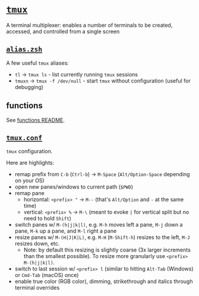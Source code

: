 # [`tmux`](https://github.com/tmux/tmux)

A terminal multiplexer: enables a number of terminals to be created, accessed, and controlled from a single screen

## [`alias.zsh`](./alias.zsh)

A few useful `tmux` aliases:

- `tl` -> `tmux ls` - list currently running `tmux` sessions
- `tmuxn` -> `tmux -f /dev/null` - start `tmux` without configuration (useful for debugging)

## functions

See [functions README](./functions/README.md).

## [`tmux.conf`](./tmux.conf)

`tmux` configuration.

Here are highlights:

- remap prefix from `C-b` (`Ctrl-b`) -> `M-Space` (`Alt/Option-Space` depending on your OS)
- open new panes/windows to current path (`$PWD`)
- remap pane
  - horizontal: `<prefix> "` -> `M--` (that's `Alt/Option` and `-` at the same time)
  - vertical: `<prefix> %` -> `M-\` (meant to evoke `|` for vertical split but no need to hold `Shift`)
- switch panes w/ `M-(h|j|k|l)`, e.g. `M-h` moves left a pane, `M-j` down a pane, `M-k` up a pane, and `M-l` right a pane
- resize panes w/ `M-(H|J|K|L)`, e.g. `M-H` (`M-Shift-h`) resizes to the left, `M-J` resizes down, etc.
  - Note: by default this resizing is slightly coarse (3x larger increments than the smallest possible). To resize more granularly use `<prefix> M-(h|j|k|l)`.
- switch to last session w/ `<prefix> l` (similar to hitting `Alt-Tab` (Windows) or `Cmd-Tab` (macOS) once)
- enable true color (RGB color), dimming, strikethrough and italics through terminal overrides
